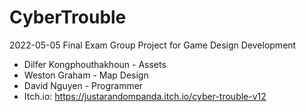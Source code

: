 # CyberTrouble
2022-05-05 Final Exam Group Project for Game Design Development
- Dilfer Kongphouthakhoun - Assets
- Weston Graham - Map Design
- David Nguyen - Programmer
- Itch.io: https://justarandompanda.itch.io/cyber-trouble-v12
